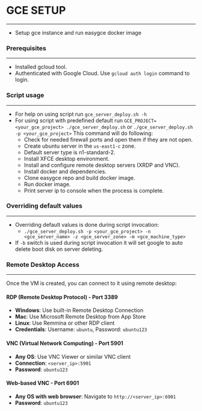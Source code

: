 # GCE SETUP
-----------

  * Setup gce instance and run easygce docker image

### Prerequisites
-----------------

  * Installed gcloud tool.
  * Authenticated with Google Cloud. Use `gcloud auth login` command to login.

### Script usage
----------------

  * For help on using script run `gce_server_deploy.sh -h`
  * For using script with predefined default run `GCE_PROJECT=<your_gce_project> ./gce_server_deploy.sh` or `./gce_server_deploy.sh -p <your_gce_project>` This command will do following:
    * Check for needed firewall ports and open them if they are not open.
    * Create ubuntu server in the `us-east1-c` zone.
    * Default server type is n1-standard-2.
    * Install XFCE desktop environment.
    * Install and configure remote desktop servers (XRDP and VNC).
    * Install docker and dependencies.
    * Clone easygce repo and build docker image.
    * Run docker image.
    * Print server ip to console when the process is complete.
  
### Overriding default values
-----------------------------

  * Overriding default values is done during script invocation:
    * `./gce_server_deploy.sh -p <your_gce_project> -n <gce_server_name> -z <gce_server_zone> -m <gce_machine_type>`
  * If `-b` switch is used during script invocation it will set google to auto delete boot disk on server deleting.

### Remote Desktop Access
---------------------

Once the VM is created, you can connect to it using remote desktop:

#### RDP (Remote Desktop Protocol) - Port 3389
* **Windows**: Use built-in Remote Desktop Connection
* **Mac**: Use Microsoft Remote Desktop from App Store
* **Linux**: Use Remmina or other RDP client
* **Credentials**: Username: `ubuntu`, Password: `ubuntu123`

#### VNC (Virtual Network Computing) - Port 5901
* **Any OS**: Use VNC Viewer or similar VNC client
* **Connection**: `<server_ip>:5901`
* **Password**: `ubuntu123`

#### Web-based VNC - Port 6901
* **Any OS with web browser**: Navigate to `http://<server_ip>:6901`
* **Password**: `ubuntu123`

